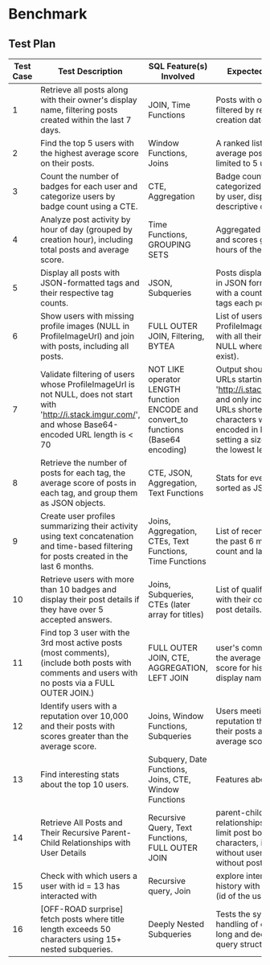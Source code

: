 # Benchmark
## Test Plan

| Test Case | Test Description | SQL Feature(s) Involved         | Expected Outcome                                                                 |
|-----------|------------------|---------------------------------|---------------------------------------------------------------------------------|
| 1         | Retrieve all posts along with their owner's display name, filtering posts created within the last 7 days. | JOIN, Time Functions                     | Posts with owner details filtered by recent creation dates.                     |
| 2         | Find the top 5 users with the highest average score on their posts. | Window Functions, Joins                  | A ranked list of users by average post scores, limited to 5 users.              |
| 3         | Count the number of badges for each user and categorize users by badge count using a CTE. | CTE, Aggregation                         | Badge counts categorized and grouped by user, displayed with descriptive categories. |
| 4         | Analyze post activity by hour of day (grouped by creation hour), including total posts and average score. | Time Functions, GROUPING SETS            | Aggregated post counts and scores grouped by hours of the day.                  |
| 5         | Display all posts with JSON-formatted tags and their respective tag counts. | JSON, Subqueries                         | Posts displayed with tags in JSON format along with a count of how many tags each post has. |
| 6         | Show users with missing profile images (NULL in ProfileImageUrl) and join with posts, including all posts. | FULL OUTER JOIN, Filtering, BYTEA                     | List of users with NULL ProfileImageUrl, joined with all their posts (or NULL where posts don't exist).                            |
| 7         | Validate filtering of users whose ProfileImageUrl is not NULL, does not start with 'http://i.stack.imgur.com/', and whose Base64-encoded URL length is < 70 | NOT LIKE operator LENGTH function ENCODE and convert_to functions (Base64 encoding)            |Output should exclude URLs starting with 'http://i.stack.imgur.com/' and only include valid URLs shorter than 70 characters when encoded in Base64. ( setting a size threshold to the lowest level)       |
| 8         | Retrieve the number of posts for each tag, the average score of posts in each tag, and group them as JSON objects. | CTE, JSON, Aggregation, Text Functions                        | Stats for every post sorted as JSON object                       |
| 9         | Create user profiles summarizing their activity using text concatenation and time-based filtering for posts created in the last 6 months. | Joins, Aggregation, CTEs, Text Functions, Time Functions                 | List of recent post titles in the past 6 months, post count and last post date       |
| 10        | Retrieve users with more than 10 badges and display their post details if they have over 5 accepted answers. | Joins, Subqueries, CTEs (later array for titles)                        | List of qualified users with their corresponding post details.                  |
| 11        | Find top 3 user with the 3rd most active posts (most comments), (include both posts with comments and users with no posts via a FULL OUTER JOIN.) | FULL OUTER JOIN, CTE, AGGREGATION, LEFT JOIN           | user's comments count, the average comment score for his posts, and display name.                  |
| 12        | Identify users with a reputation over 10,000 and their posts with scores greater than the average score. | Joins, Window Functions, Subqueries      | Users meeting the reputation threshold with their posts above the average score.|
| 13        | Find interesting stats about the top 10 users. | Subquery, Date Functions, Joins, CTE, Window Functions | Features about users     
| 14        | Retrieve All Posts and Their Recursive Parent-Child Relationships with User Details  | Recursive Query, Text Functions, FULL OUTER JOIN |  parent-child relationships of posts, limit post bodies to 100 characters, include posts without users and users without posts                                                      |
| 15        | Check with which users a user with id = 13 has interacted with  | Recursive query, Join |  explore interaction history with other users (id of the users).                                                   |
| 16        | [OFF-ROAD surprise]  fetch posts where title length exceeds 50 characters using 15+ nested subqueries. |  Deeply Nested Subqueries | Tests the system’s handling of extremely long and deeply nested query structures.                                                    | 


